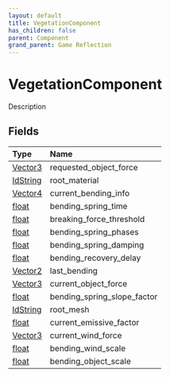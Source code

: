 ```yaml
---
layout: default
title: VegetationComponent
has_children: false
parent: Component
grand_parent: Game Reflection
---
```

# VegetationComponent
Description 

## Fields

| Type | Name |
|:----------|:--------------|
| [Vector3](/riftbreaker-wiki/docs/game-reflection/classes/vector3/) | requested_object_force |
| [IdString](/riftbreaker-wiki/docs/game-reflection/components/id_string/) | root_material |
| [Vector4](/riftbreaker-wiki/docs/game-reflection/classes/vector4/) | current_bending_info |
| [float](/riftbreaker-wiki/docs/game-reflection/components/float/) | bending_spring_time |
| [float](/riftbreaker-wiki/docs/game-reflection/components/float/) | breaking_force_threshold |
| [float](/riftbreaker-wiki/docs/game-reflection/components/float/) | bending_spring_phases |
| [float](/riftbreaker-wiki/docs/game-reflection/components/float/) | bending_spring_damping |
| [float](/riftbreaker-wiki/docs/game-reflection/components/float/) | bending_recovery_delay |
| [Vector2](/riftbreaker-wiki/docs/game-reflection/classes/vector2/) | last_bending |
| [Vector3](/riftbreaker-wiki/docs/game-reflection/classes/vector3/) | current_object_force |
| [float](/riftbreaker-wiki/docs/game-reflection/components/float/) | bending_spring_slope_factor |
| [IdString](/riftbreaker-wiki/docs/game-reflection/components/id_string/) | root_mesh |
| [float](/riftbreaker-wiki/docs/game-reflection/components/float/) | current_emissive_factor |
| [Vector3](/riftbreaker-wiki/docs/game-reflection/classes/vector3/) | current_wind_force |
| [float](/riftbreaker-wiki/docs/game-reflection/components/float/) | bending_wind_scale |
| [float](/riftbreaker-wiki/docs/game-reflection/components/float/) | bending_object_scale |

